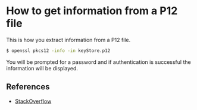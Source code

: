 # How to get information from a P12 file

This is how you extract information from a P12 file.

```bash
$ openssl pkcs12 -info -in keyStore.p12
```

You will be prompted for a password and if authentication is successful the information will be
displayed.

## References

- [StackOverflow](https://security.stackexchange.com/questions/92868/extract-public-information-from-p12-without-having-the-password)

